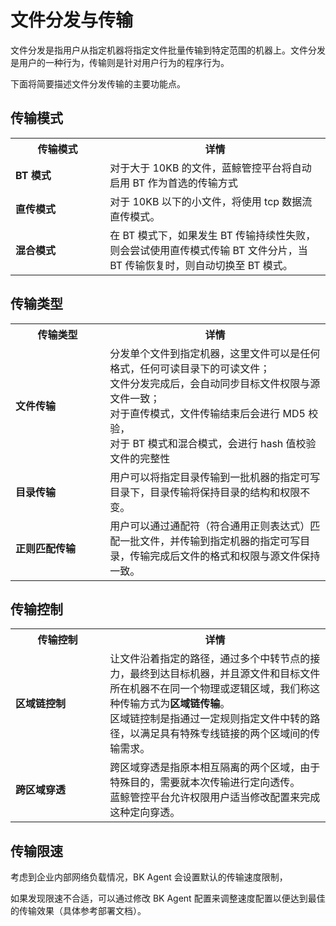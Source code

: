# 文件分发与传输

文件分发是指用户从指定机器将指定文件批量传输到特定范围的机器上。文件分发是用户的一种行为，传输则是针对用户行为的程序行为。

下面将简要描述文件分发传输的主要功能点。

## 传输模式

<table><tbody>
<tr><th width="30%">传输模式</th><th width="75%">详情</th></tr>
<tr><td><b>BT 模式</b></td><td>对于大于 10KB 的文件，蓝鲸管控平台将自动启用 BT 作为首选的传输方式</td></tr>
<tr><td><b>直传模式</b></td><td>对于 10KB 以下的小文件，将使用 tcp 数据流 直传模式。</td></tr>
<tr><td><b>混合模式</b></td><td>在 BT 模式下，如果发生 BT 传输持续性失败，则会尝试使用直传模式传输 BT 文件分片，当 BT 传输恢复时，则自动切换至 BT 模式。</td></tr>
</tbody></table>

## 传输类型

<table><tbody>
<tr><th width="30%">传输类型</th><th width="75%">详情</th></tr>
<tr><td><b>文件传输</b></td><td>分发单个文件到指定机器，这里文件可以是任何格式，任何可读目录下的可读文件；<br>文件分发完成后，会自动同步目标文件权限与源文件一致；<br>对于直传模式，文件传输结束后会进行 MD5 校验，<br>对于 BT 模式和混合模式，会进行 hash 值校验文件的完整性</td></tr>
<tr><td><b>目录传输</b></td><td>用户可以将指定目录传输到一批机器的指定可写目录下，目录传输将保持目录的结构和权限不变。</td></tr>
<tr><td><b>正则匹配传输</b></td><td>用户可以通过通配符（符合通用正则表达式）匹配一批文件，并传输到指定机器的指定可写目录，传输完成后文件的格式和权限与源文件保持一致。</td></tr>
</tbody></table>

## 传输控制

<table><tbody>
<tr><th width="30%">传输控制</th><th width="75%">详情</th></tr>
<tr><td><b>区域链控制</b></td><td>让文件沿着指定的路径，通过多个中转节点的接力，最终到达目标机器，并且源文件和目标文件所在机器不在同一个物理或逻辑区域，我们称这种传输方式为<b>区域链传输</b>。<br>区域链控制是指通过一定规则指定文件中转的路径，以满足具有特殊专线链接的两个区域间的传输需求。</td></tr>
<tr><td><b>跨区域穿透</b></td><td>跨区域穿透是指原本相互隔离的两个区域，由于特殊目的，需要就本次传输进行定向透传。<br>蓝鲸管控平台允许权限用户适当修改配置来完成这种定向穿透。</td></tr>
</tbody></table>

## 传输限速

考虑到企业内部网络负载情况，BK Agent 会设置默认的传输速度限制，

如果发现限速不合适，可以通过修改 BK Agent 配置来调整速度配置以便达到最佳的传输效果（具体参考部署文档）。
